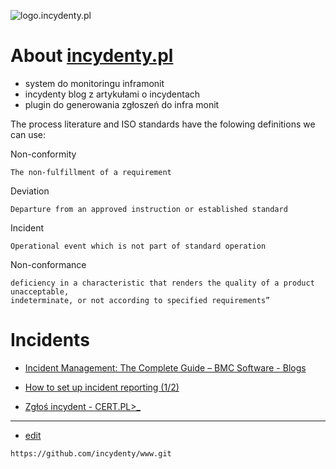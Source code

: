 ![logo.incydenty.pl](https://logo.incydenty.pl/1/cover.png)


# About [incydenty.pl](https://www.incydenty.pl/)


+ system do monitoringu inframonit
+ incydenty blog z artykułami o incydentach
+ plugin do generowania zgłoszeń do infra monit


The process literature and ISO standards have the folowing definitions we can use:

Non-conformity

    The non-fulfillment of a requirement

Deviation
    
    Departure from an approved instruction or established standard

Incident
    
    Operational event which is not part of standard operation

Non-conformance

    deficiency in a characteristic that renders the quality of a product unacceptable,
    indeterminate, or not according to specified requirements”
    
    
# Incidents

+ [Incident Management: The Complete Guide – BMC Software - Blogs](https://www.bmc.com/blogs/incident-management/)

+ [How to set up incident reporting (1/2)](https://www.gluu.biz/incident-reporting/)

+ [Zgłoś incydent - CERT.PL>_](https://incydent.cert.pl/#!/lang=pl)

---
+ [edit](https://github.com/incydenty/www/edit/main/README.md)
```
https://github.com/incydenty/www.git
```
